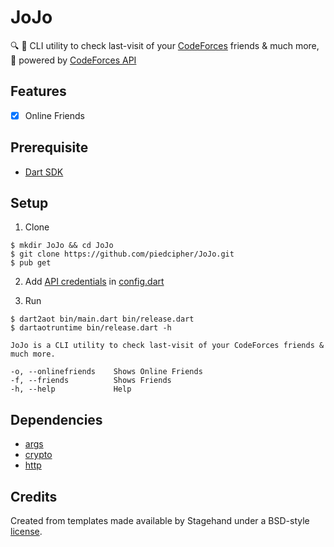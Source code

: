 # JoJo

:mag: :eyes: CLI utility to check last-visit of your [CodeForces](https://codeforces.com) friends & much more, :rocket: powered by [CodeForces API](https://codeforces.com/apiHelp)

## Features
- [x] Online Friends

## Prerequisite
- [Dart SDK](https://dart.dev/get-dart)

## Setup
1. Clone
```
$ mkdir JoJo && cd JoJo
$ git clone https://github.com/piedcipher/JoJo.git
$ pub get
```

2. Add [API credentials](https://codeforces.com/settings/api) in [config.dart](https://github.com/piedcipher/JoJo/blob/master/lib/config.dart)

3. Run
```
$ dart2aot bin/main.dart bin/release.dart
$ dartaotruntime bin/release.dart -h

JoJo is a CLI utility to check last-visit of your CodeForces friends & much more.

-o, --onlinefriends    Shows Online Friends
-f, --friends          Shows Friends
-h, --help             Help
```

## Dependencies
- [args](https://pub.dev/packages/args)
- [crypto](https://pub.dev/packages/crypto)
- [http](https://pub.dev/packages/http)

## Credits

Created from templates made available by Stagehand under a BSD-style
[license](https://github.com/dart-lang/stagehand/blob/master/LICENSE).
